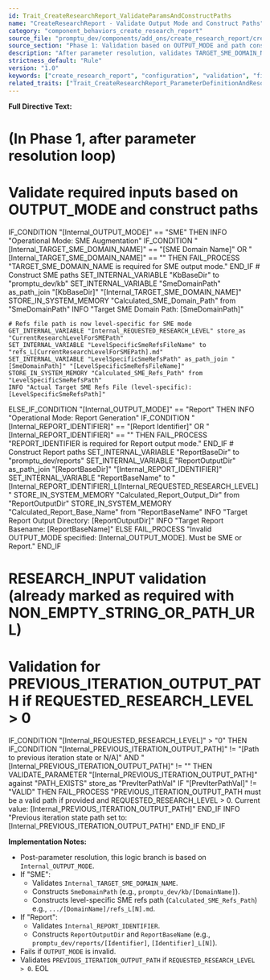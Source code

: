 ```yaml
---
id: Trait_CreateResearchReport_ValidateParamsAndConstructPaths
name: "CreateResearchReport - Validate Output Mode and Construct Paths"
category: "component_behaviors_create_research_report"
source_file: "promptu_dev/components/add_ons/create_research_report/create_research_report.txt"
source_section: "Phase 1: Validation based on OUTPUT_MODE and path construction"
description: "After parameter resolution, validates TARGET_SME_DOMAIN_NAME or REPORT_IDENTIFIER based on OUTPUT_MODE. Constructs paths for SME (domain path, level-specific refs) or Report (output dir, base name) outputs."
strictness_default: "Rule"
version: "1.0"
keywords: ["create_research_report", "configuration", "validation", "file paths", "output mode", "sme", "report"]
related_traits: ["Trait_CreateResearchReport_ParameterDefinitionAndResolution"]
---
```

**Full Directive Text:**
# (In Phase 1, after parameter resolution loop)
  # Validate required inputs based on OUTPUT_MODE and construct paths
  IF_CONDITION "[Internal_OUTPUT_MODE]" == "SME" THEN
    INFO "Operational Mode: SME Augmentation"
    IF_CONDITION "[Internal_TARGET_SME_DOMAIN_NAME]" == "[SME Domain Name]" OR "[Internal_TARGET_SME_DOMAIN_NAME]" == "" THEN
      FAIL_PROCESS "TARGET_SME_DOMAIN_NAME is required for SME output mode."
    END_IF
    # Construct SME paths
    SET_INTERNAL_VARIABLE "KbBaseDir" to "promptu_dev/kb"
    SET_INTERNAL_VARIABLE "SmeDomainPath" as_path_join "[KbBaseDir]" "[Internal_TARGET_SME_DOMAIN_NAME]"
    STORE_IN_SYSTEM_MEMORY "Calculated_SME_Domain_Path" from "SmeDomainPath"
    INFO "Target SME Domain Path: [SmeDomainPath]"

    # Refs file path is now level-specific for SME mode
    GET_INTERNAL_VARIABLE "Internal_REQUESTED_RESEARCH_LEVEL" store_as "CurrentResearchLevelForSMEPath"
    SET_INTERNAL_VARIABLE "LevelSpecificSmeRefsFileName" to "refs_L[CurrentResearchLevelForSMEPath].md"
    SET_INTERNAL_VARIABLE "LevelSpecificSmeRefsPath" as_path_join "[SmeDomainPath]" "[LevelSpecificSmeRefsFileName]"
    STORE_IN_SYSTEM_MEMORY "Calculated_SME_Refs_Path" from "LevelSpecificSmeRefsPath"
    INFO "Actual Target SME Refs File (level-specific): [LevelSpecificSmeRefsPath]"

  ELSE_IF_CONDITION "[Internal_OUTPUT_MODE]" == "Report" THEN
    INFO "Operational Mode: Report Generation"
    IF_CONDITION "[Internal_REPORT_IDENTIFIER]" == "[Report Identifier]" OR "[Internal_REPORT_IDENTIFIER]" == "" THEN
      FAIL_PROCESS "REPORT_IDENTIFIER is required for Report output mode."
    END_IF
    # Construct Report paths
    SET_INTERNAL_VARIABLE "ReportBaseDir" to "promptu_dev/reports"
    SET_INTERNAL_VARIABLE "ReportOutputDir" as_path_join "[ReportBaseDir]" "[Internal_REPORT_IDENTIFIER]"
    SET_INTERNAL_VARIABLE "ReportBaseName" to "[Internal_REPORT_IDENTIFIER]_L[Internal_REQUESTED_RESEARCH_LEVEL]"
    STORE_IN_SYSTEM_MEMORY "Calculated_Report_Output_Dir" from "ReportOutputDir"
    STORE_IN_SYSTEM_MEMORY "Calculated_Report_Base_Name" from "ReportBaseName"
    INFO "Target Report Output Directory: [ReportOutputDir]"
    INFO "Target Report Basename: [ReportBaseName]"
  ELSE
    FAIL_PROCESS "Invalid OUTPUT_MODE specified: [Internal_OUTPUT_MODE]. Must be SME or Report."
  END_IF

  # RESEARCH_INPUT validation (already marked as required with NON_EMPTY_STRING_OR_PATH_URL)
  # Validation for PREVIOUS_ITERATION_OUTPUT_PATH if REQUESTED_RESEARCH_LEVEL > 0
  IF_CONDITION "[Internal_REQUESTED_RESEARCH_LEVEL]" > "0" THEN
    IF_CONDITION "[Internal_PREVIOUS_ITERATION_OUTPUT_PATH]" != "[Path to previous iteration state or N/A]" AND "[Internal_PREVIOUS_ITERATION_OUTPUT_PATH]" != "" THEN
        VALIDATE_PARAMETER "[Internal_PREVIOUS_ITERATION_OUTPUT_PATH]" against "PATH_EXISTS" store_as "PrevIterPathVal"
        IF "[PrevIterPathVal]" != "VALID" THEN
            FAIL_PROCESS "PREVIOUS_ITERATION_OUTPUT_PATH must be a valid path if provided and REQUESTED_RESEARCH_LEVEL > 0. Current value: [Internal_PREVIOUS_ITERATION_OUTPUT_PATH]"
        END_IF
        INFO "Previous iteration state path set to: [Internal_PREVIOUS_ITERATION_OUTPUT_PATH]"
    END_IF
  END_IF

**Implementation Notes:**
- Post-parameter resolution, this logic branch is based on `Internal_OUTPUT_MODE`.
- If "SME":
    - Validates `Internal_TARGET_SME_DOMAIN_NAME`.
    - Constructs `SmeDomainPath` (e.g., `promptu_dev/kb/[DomainName]`).
    - Constructs level-specific SME refs path (`Calculated_SME_Refs_Path`) e.g., `.../[DomainName]/refs_L[N].md`.
- If "Report":
    - Validates `Internal_REPORT_IDENTIFIER`.
    - Constructs `ReportOutputDir` and `ReportBaseName` (e.g., `promptu_dev/reports/[Identifier]`, `[Identifier]_L[N]`).
- Fails if `OUTPUT_MODE` is invalid.
- Validates `PREVIOUS_ITERATION_OUTPUT_PATH` if `REQUESTED_RESEARCH_LEVEL > 0`.
EOL
